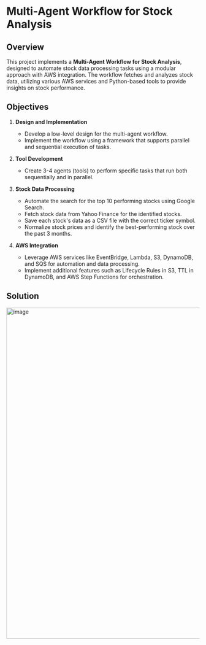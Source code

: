 # Multi-Agent Workflow for Stock Analysis

## Overview

This project implements a **Multi-Agent Workflow for Stock Analysis**, designed to automate stock data processing tasks using a modular approach with AWS integration. The workflow fetches and analyzes stock data, utilizing various AWS services and Python-based tools to provide insights on stock performance.

## Objectives

1. **Design and Implementation**
   - Develop a low-level design for the multi-agent workflow.
   - Implement the workflow using a framework that supports parallel and sequential execution of tasks.

2. **Tool Development**
   - Create 3-4 agents (tools) to perform specific tasks that run both sequentially and in parallel.

3. **Stock Data Processing**
   - Automate the search for the top 10 performing stocks using Google Search.
   - Fetch stock data from Yahoo Finance for the identified stocks.
   - Save each stock's data as a CSV file with the correct ticker symbol.
   - Normalize stock prices and identify the best-performing stock over the past 3 months.

4. **AWS Integration**
   - Leverage AWS services like EventBridge, Lambda, S3, DynamoDB, and SQS for automation and data processing.
   - Implement additional features such as Lifecycle Rules in S3, TTL in DynamoDB, and AWS Step Functions for orchestration.

## Solution

<img width="863" alt="image" src="https://github.com/user-attachments/assets/735db2d8-8ebc-4796-a396-39db882d8d35">

